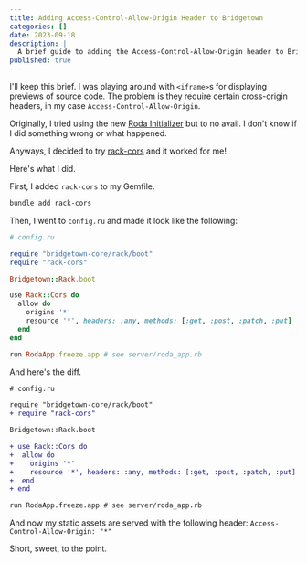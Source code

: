 ```yaml
---
title: Adding Access-Control-Allow-Origin Header to Bridgetown
categories: []
date: 2023-09-18
description: |
  A brief guide to adding the Access-Control-Allow-Origin header to Bridgetown
published: true
---
```


I'll keep this brief. I was playing around with `<iframe>`s for displaying previews of source code.
The problem is they require certain cross-origin headers, in my case `Access-Control-Allow-Origin`.

Originally, I tried using the new [Roda Initializer](https://www.bridgetownrb.com/docs/configuration/initializers#adding-roda-blocks)
but to no avail. I don't know if I did something wrong or what happened.

Anyways, I decided to try [rack-cors](https://github.com/cyu/rack-cors) and it worked for me!

Here's what I did.

First, I added `rack-cors` to my Gemfile.

```bash
bundle add rack-cors
```

Then, I went to `config.ru` and made it look like the following:

```rb
# config.ru

require "bridgetown-core/rack/boot"
require "rack-cors"

Bridgetown::Rack.boot

use Rack::Cors do
  allow do
    origins '*'
    resource '*', headers: :any, methods: [:get, :post, :patch, :put]
  end
end

run RodaApp.freeze.app # see server/roda_app.rb
```

And here's the diff.

```diff
# config.ru

require "bridgetown-core/rack/boot"
+ require "rack-cors"

Bridgetown::Rack.boot

+ use Rack::Cors do
+  allow do
+    origins '*'
+    resource '*', headers: :any, methods: [:get, :post, :patch, :put]
+  end
+ end

run RodaApp.freeze.app # see server/roda_app.rb
```

And now my static assets are served with the following header: `Access-Control-Allow-Origin: "*"`

Short, sweet, to the point.
